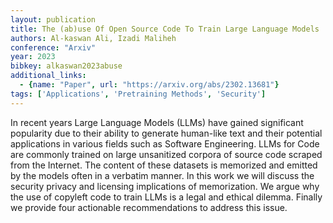 ```yaml
---
layout: publication
title: The (ab)use Of Open Source Code To Train Large Language Models
authors: Al-kaswan Ali, Izadi Maliheh
conference: "Arxiv"
year: 2023
bibkey: alkaswan2023abuse
additional_links:
  - {name: "Paper", url: "https://arxiv.org/abs/2302.13681"}
tags: ['Applications', 'Pretraining Methods', 'Security']
---
```

In recent years Large Language Models (LLMs) have gained significant popularity due to their ability to generate human-like text and their potential applications in various fields such as Software Engineering. LLMs for Code are commonly trained on large unsanitized corpora of source code scraped from the Internet. The content of these datasets is memorized and emitted by the models often in a verbatim manner. In this work we will discuss the security privacy and licensing implications of memorization. We argue why the use of copyleft code to train LLMs is a legal and ethical dilemma. Finally we provide four actionable recommendations to address this issue.
